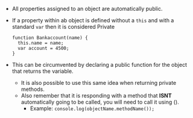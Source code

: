 * All properties assigned to an object are automatically public.
* If a property within ab object is defined without a `this` and with a standard `var` then it is considered Private

      function Bankaccount(name) {
        this.name = name;
        var account = 4500;
      }

* This can be circumvented by declaring a public function for the object that returns the variable.
  * It is also possible to use this same idea when returning private methods.
  * Also remember that it is responding with a method that __ISNT__ automatically going to be called, you will need to call it using ().
    * Example: `console.log(objectName.methodName());`